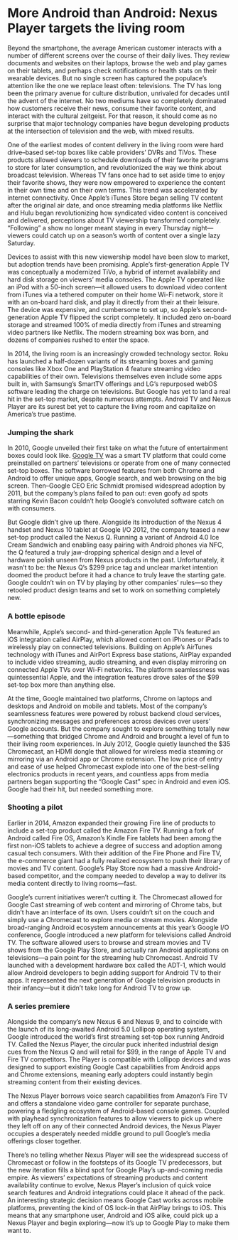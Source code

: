 # More Android than Android: Nexus Player targets the living room

Beyond the smartphone, the average American customer interacts with a number of different screens over the course of their daily lives. They review documents and websites on their laptops, browse the web and play games on their tablets, and perhaps check notifications or health stats on their wearable devices. But no single screen has captured the populace’s attention like the one we replace least often: televisions. The TV has long been the primary avenue for culture distribution, unrivaled for decades until the advent of the internet. No two mediums have so completely dominated how customers receive their news, consume their favorite content, and interact with the cultural zeitgeist. For that reason, it should come as no surprise that major technology companies have begun developing products at the intersection of television and the web, with mixed results.

One of the earliest modes of content delivery in the living room were hard drive–based set-top boxes like cable providers’ DVRs and TiVos. These products allowed viewers to schedule downloads of their favorite programs to store for later consumption, and revolutionized the way we think about broadcast television. Whereas TV fans once had to set aside time to enjoy their favorite shows, they were now empowered to experience the content in their own time and on their own terms. This trend was accelerated by internet connectivity. Once Apple’s iTunes Store began selling TV content after the original air date, and once streaming media platforms like Netflix and Hulu began revolutionizing how syndicated video content is conceived and delivered, perceptions about TV viewership transformed completely. “Following” a show no longer meant staying in every Thursday night—viewers could catch up on a season’s worth of content over a single lazy Saturday.

Devices to assist with this new viewership model have been slow to market, but adoption trends have been promising. Apple’s first-generation Apple TV was conceptually a modernized TiVo, a hybrid of internet availability and hard disk storage on viewers’ media consoles. The Apple TV operated like an iPod with a 50-inch screen—it allowed users to download video content from iTunes via a tethered computer on their home Wi-Fi network, store it with an on-board hard disk, and play it directly from their at their leisure. The device was expensive, and cumbersome to set up, so Apple’s second-generation Apple TV flipped the script completely. It included zero on-board storage and streamed 100% of media directly from iTunes and streaming video partners like Netflix. The modern streaming box was born, and dozens of companies rushed to enter the space.

In 2014, the living room is an increasingly crowded technology sector. Roku has launched a half-dozen variants of its streaming boxes and gaming consoles like Xbox One and PlayStation 4 feature streaming video capabilities of their own. Televisions themselves even include some apps built in, with Samsung’s SmartTV offerings and LG’s repurposed webOS software leading the charge on televisions. But Google has yet to land a real hit in the set-top market, despite numerous attempts. Android TV and Nexus Player are its surest bet yet to capture the living room and capitalize on America’s true pastime.

### Jumping the shark

In 2010, Google unveiled their first take on what the future of entertainment boxes could look like. [Google TV](http://www.google.com/tv/) was a smart TV platform that could come preinstalled on partners’ televisions or operate from one of many connected set-top boxes. The software borrowed features from both Chrome and Android to offer unique apps, Google search, and web browsing on the big screen. Then–Google CEO Eric Schmidt promised widespread adoption by 2011, but the company’s plans failed to pan out: even goofy ad spots starring Kevin Bacon couldn’t help Google’s convoluted software catch on with consumers.

But Google didn’t give up there. Alongside its introduction of the Nexus 4 handset and Nexus 10 tablet at Google I/O 2012, the company teased a new set-top product called the Nexus Q. Running a variant of Android 4.0 Ice Cream Sandwich and enabling easy pairing with Android phones via NFC, the Q featured a truly jaw-dropping spherical design and a level of hardware polish unseen from Nexus products in the past. Unfortunately, it wasn’t to be: the Nexus Q’s $299 price tag and unclear market intention doomed the product before it had a chance to truly leave the starting gate. Google couldn’t win on TV by playing by other companies’ rules—so they retooled product design teams and set to work on something completely new.

### A bottle episode

Meanwhile, Apple’s second- and third-generation Apple TVs featured an iOS integration called AirPlay, which allowed content on iPhones or iPads to wirelessly play on connected televisions. Building on Apple’s AirTunes technology with iTunes and AirPort Express base stations, AirPlay expanded to include video streaming, audio streaming, and even display mirroring on connected Apple TVs over Wi-Fi networks. The platform seamlessness was quintessential Apple, and the integration features drove sales of the $99 set-top box more than anything else.

At the time, Google maintained two platforms, Chrome on laptops and desktops and Android on mobile and tablets. Most of the company’s seamlessness features were powered by robust backend cloud services, synchronizing messages and preferences across devices over users’ Google accounts. But the company sought to explore something totally new—something that bridged Chrome and Android and brought a level of fun to their living room experiences. In July 2012, Google quietly launched the $35 Chromecast, an HDMI dongle that allowed for wireless media steaming or mirroring via an Android app or Chrome extension. The low price of entry and ease of use helped Chromecast explode into one of the best-selling electronics products in recent years, and countless apps from media partners began supporting the “Google Cast” spec in Android and even iOS. Google had their hit, but needed something more.

### Shooting a pilot

Earlier in 2014, Amazon expanded their growing Fire line of products to include a set-top product called the Amazon Fire TV. Running a fork of Android called Fire OS, Amazon’s Kindle Fire tablets had been among the first non-iOS tablets to achieve a degree of success and adoption among casual tech consumers. With their addition of the Fire Phone and Fire TV, the e-commerce giant had a fully realized ecosystem to push their library of movies and TV content. Google’s Play Store now had a massive Android-based competitor, and the company needed to develop a way to deliver its media content directly to living rooms—fast.

Google’s current initiatives weren’t cutting it. The Chromecast allowed for Google Cast streaming of web content and mirroring of Chrome tabs, but didn’t have an interface of its own. Users couldn’t sit on the couch and simply use a Chromecast to explore media or stream movies. Alongside broad-ranging Android ecosystem announcements at this year’s Google I/O conference, Google introduced a new platform for televisions called Android TV. The software allowed users to browse and stream movies and TV shows from the Google Play Store, and actually ran Android applications on televisions—a pain point for the streaming hub Chromecast. Android TV launched with a development hardware box called the ADT-1, which would allow Android developers to begin adding support for Android TV to their apps. It represented the next generation of Google television products in their infancy—but it didn’t take long for Android TV to grow up.

### A series premiere

Alongside the company’s new Nexus 6 and Nexus 9, and to coincide with the launch of its long-awaited Android 5.0 Lollipop operating system, Google introduced the world’s first streaming set-top box running Android TV. Called the Nexus Player, the circular puck inherited industrial design cues from the Nexus Q and will retail for $99, in the range of Apple TV and Fire TV competitors. The Player is compatible with Lollipop devices and was designed to support existing Google Cast capabilities from Android apps and Chrome extensions, meaning early adopters could instantly begin streaming content from their existing devices.

The Nexus Player borrows voice search capabilities from Amazon’s  Fire TV and offers a standalone video game controller for separate purchase, powering a fledgling ecosystem of Android-based console games. Coupled with playhead synchronization features to allow viewers to pick up where they left off on any of their connected Android devices, the Nexus Player occupies a desperately needed middle ground to pull Google’s media offerings closer together.

There’s no telling whether Nexus Player will see the widespread success of Chromecast or follow in the footsteps of its Google TV predecessors, but the new iteration fills a blind spot for Google Play’s up-and-coming media empire. As viewers’ expectations of streaming products and content availability continue to evolve, Nexus Player’s inclusion of quick voice search features and Android integrations could place it ahead of the pack. An interesting strategic decision means Google Cast works across mobile platforms, preventing the kind of OS lock-in that AirPlay brings to iOS. This means that any smartphone user, Android and iOS alike, could pick up a Nexus Player and begin exploring—now it’s up to Google Play to make them want to.
